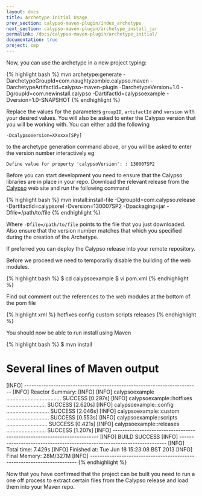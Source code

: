 ```yaml
---
layout: docs
title: Archetype Initial Usage
prev_section: calypso-maven-plugin/index_archetype
next_section: calypso-maven-plugin/archetype_install_jar
permalink: /docs/calypso-maven-plugin/archetype_initial/
documentation: true
project: cmp
---
```


Now, you can use the archetype in a new project typing:

{% highlight bash %}
mvn archetype:generate -DarchetypeGroupId=com.naughtyzombie.calypso.maven -DarchetypeArtifactId=calypso-maven-plugin -DarchetypeVersion=1.0 -DgroupId=com.newinstall.calypso -DartifactId=calypsoexample -Dversion=1.0-SNAPSHOT
{% endhighlight %}

Replace the values for the parameters `groupID`, `artifactId` and `version` with your desired values. You will also be asked to enter the Calypso version that you will be working with. You can either add the following

    -DcalypsoVersion=XXxxxx[SPy]

to the archetype generation command above, or you will be asked to enter the version number interactively eg

    Define value for property 'calypsoVersion': : 130007SP2

Before you can start development you need to ensure that the Calypso libraries are in place in your repo. Download the relevant release from the [Calypso](http://www.calypso.com) web site and run the following command

{% highlight bash %}
mvn install:install-file -DgroupId=com.calypso.release -DartifactId=calypsorel -Dversion=130007SP2 -Dpackaging=jar -Dfile=/path/to/file
{% endhighlight %}

Where `-Dfile=/path/to/file` points to the file that you just downloaded. Also ensure that the version number matches that which you specified during the creation of the Archetype.

If preferred you can deploy the Calypso release into your remote repository.

Before we proceed we need to temporarily disable the building of the web modules.

{% highlight bash %}
$ cd calypsoexample
$ vi pom.xml
{% endhighlight %}

Find out comment out the references to the web modules at the bottom of the pom file

{% highlight xml %}
<modules>
    <module>hotfixes</module>
    <module>config</module>
    <module>custom</module>
    <module>scripts</module>
    <module>releases</module>
    <!-- Comment one or both web modules if WebStart deployment not needed-->
    <!--module>web</module>
    <module>web-static</module-->
  </modules>
</project>
{% endhighlight %}

You should now be able to run install using Maven

{% highlight bash %}
$ mvn install
# Several lines of Maven output
[INFO] ------------------------------------------------------------------------
[INFO] Reactor Summary:
[INFO] 
[INFO] calypsoexample .................................... SUCCESS [0.297s]
[INFO] calypsoexample::hotfixes .......................... SUCCESS [2.620s]
[INFO] calypsoexample::config ............................ SUCCESS [2.046s]
[INFO] calypsoexample::custom ............................ SUCCESS [0.553s]
[INFO] calypsoexample::scripts ........................... SUCCESS [0.421s]
[INFO] calypsoexample::releases .......................... SUCCESS [1.207s]
[INFO] ------------------------------------------------------------------------
[INFO] BUILD SUCCESS
[INFO] ------------------------------------------------------------------------
[INFO] Total time: 7.429s
[INFO] Finished at: Tue Jun 18 15:23:08 BST 2013
[INFO] Final Memory: 28M/327M
[INFO] ------------------------------------------------------------------------
{% endhighlight %}

Now that you have confirmed that the project can be built you need to run a one off process to extract certain files from the Calypso release and load them into your Maven repo.
